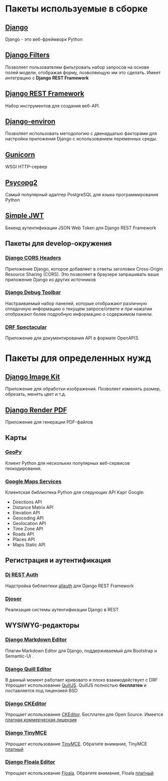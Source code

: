 # Пакеты используемые в сборке
## [Django](https://www.djangoproject.com/)
Django - это веб-фреймворк Python

## [Django Filters](https://django-filter.readthedocs.io/en/stable/)
Позволяет пользователям фильтровать набор запросов на основе полей модели, отображая форму, позволяющую им это сделать. Имеет интеграцию с **Django REST Framework**

## [Django REST Framework](https://www.django-rest-framework.org/)
Набор инструментов для создания веб-API.

## [Django-environ](https://django-environ.readthedocs.io/en/latest/)
Позволяет использовать методологию с двенадцатью факторами для настройки приложения Django с использованием переменных среды.

## [Gunicorn](https://gunicorn.org/)
WSGI HTTP-сервер

## [Psycopg2](https://www.psycopg.org/)
Cамый популярный адаптер PostgreSQL для языка программирования Python

## [Simple JWT](https://django-rest-framework-simplejwt.readthedocs.io/en/latest/)
Бекенд аутентификации JSON Web Token для Django REST Framework

## Пакеты для develop-окружения
### [Django CORS Headers](https://github.com/adamchainz/django-cors-headers)
Приложение Django, которое добавляет в ответы заголовки Cross-Origin Resource Sharing (CORS). Это позволяет в браузере запрашивать ваше приложение Django из других источников

### [Django Debug Toolbar](https://django-debug-toolbar.readthedocs.io/en/latest/)
Настраиваемый набор панелей, которые отображают различную отладочную информацию о текущем запросе/ответе и при нажатии отображают более подробную информацию о содержимом панели.

### [DRF Spectacular](https://drf-spectacular.readthedocs.io/en/latest/)
Приложение для документирования API в формате OpenAPI3.

# Пакеты для определенных нужд

## [Django Image Kit](https://github.com/matthewwithanm/django-imagekit)
Приложение для обработки изображения. Позволяет изменять размер, обрезать, менять цвет и т.д.

## [Django Render PDF](https://django-renderpdf.readthedocs.io/en/latest/)
Приложение для генерации PDF-файлов

## Карты
### [GeoPy](https://geopy.readthedocs.io/en/stable/)
Клиент Python для нескольких популярных веб-сервисов геокодирования.

### [Google Maps Services](https://github.com/googlemaps/google-maps-services-python)
Клиентская библиотека Python для следующих API Карт Google:
* Directions API
* Distance Matrix API
* Elevation API
* Geocoding API
* Geolocation API
* Time Zone API
* Roads API
* Places API
* Maps Static API

## Регистрация и аутентификация
### [Dj REST Auth](https://dj-rest-auth.readthedocs.io/en/latest/)
Надстройка библиотеки [allauth](https://django-allauth.readthedocs.io/en/latest/) для Django REST Framework

### [Djoser](https://djoser.readthedocs.io/en/latest/)
Реализация системы аутентификации Django в REST

## WYSIWYG-редакторы
### [Django Markdown Editor](https://github.com/agusmakmun/django-markdown-editor)
Плагин Markdown Editor для Django, поддерживаемый для Bootstrap и Semantic-UI .

### [Django Quill Editor](https://github.com/LeeHanYeong/django-quill-editor)
В данный момент работает кривовато и плохо взаимодействует с DRF
Упрощает использование [QuillJS](https://quilljs.com/). QuillJS полностью **бесплатен** и поставляется под лицензией BSD

### [Django CKEditor](https://github.com/django-ckeditor/django-ckeditor)
Упрощает использование [CKEditor](https://ckeditor.com/). Бесплатен для Open Source. Имеется [платная коммерческая лицензия](https://ckeditor.com/pricing/)

### [Django TinyMCE](https://github.com/jazzband/django-tinymce)
Упрощает использование [TinyMCE](https://www.tiny.cloud/). Обратите внимание, TinyMCE [платный](https://www.tiny.cloud/pricing)

### [Django Floala Editor](https://github.com/froala/django-froala-editor)
Упрощает использование [Floala](https://froala.com/wysiwyg-editor/). Обратите внимание, Floala [платный](https://froala.com/wysiwyg-editor/pricing/)
